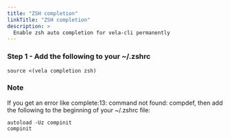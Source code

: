 ```yaml
---
title: "ZSH completion"
linkTitle: "ZSH completion"
description: >
  Enable zsh auto completion for vela-cli permanently
---
```


### Step 1 - Add the following to your ~/.zshrc

```
source <(vela completion zsh)
```

### Note

If you get an error like complete:13: command not found: compdef, then add the following to the beginning of your ~/.zshrc file:

```
autoload -Uz compinit
compinit
```

